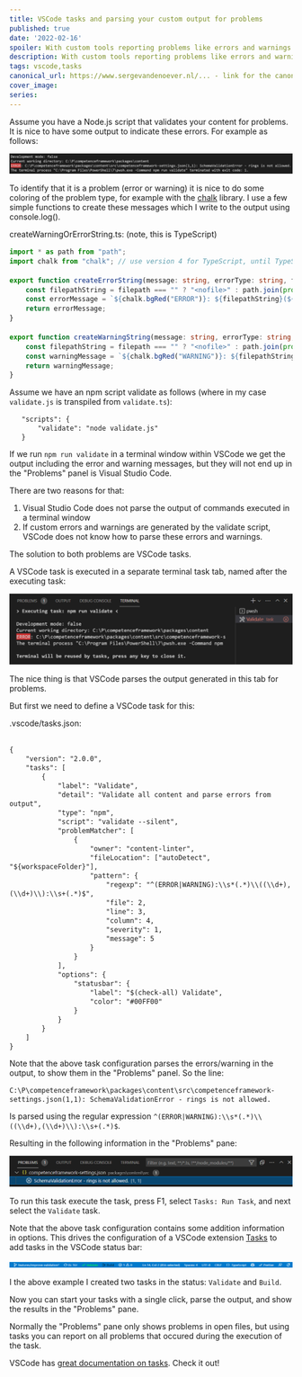 ```yaml
---
title: VSCode tasks and parsing your custom output for problems
published: true
date: '2022-02-16'
spoiler: With custom tools reporting problems like errors and warnings it is nice if they end up in the "Problems" panel in Visual Studio Code. In this post I describe how to achieve this.
description: With custom tools reporting problems like errors and warnings it is nice if they end up in the "Problems" panel in Visual Studio Code. In this post I describe how to achieve this.
tags: vscode,tasks
canonical_url: https://www.sergevandenoever.nl/... - link for the canonical version of the content
cover_image: 
series:
---
```

Assume you have a Node.js script that validates your content for problems. It is nice to have some output to indicate these errors. For example as follows:

![Error Output](vscode-parse-output-for-problems-using-tasks/error-output.png)

To identify that it is a problem (error or warning) it is nice to do some coloring of the problem type, for example with the [chalk](https://github.com/chalk/chalk#readme) library. I use a few simple functions to create these messages which I write to the output using console.log().


createWarningOrErrorString.ts: (note, this is TypeScript)
```typescript
import * as path from "path";
import chalk from "chalk"; // use version 4 for TypeScript, until TypeScript 4.6 is available

export function createErrorString(message: string, errorType: string, filepath = "", line = 1, column = 1): string {
    const filepathString = filepath === "" ? "<nofile>" : path.join(process.cwd(), filepath);
    const errorMessage = `${chalk.bgRed("ERROR")}: ${filepathString}(${line},${column}): ${errorType} - ${message}`;
    return errorMessage;
}

export function createWarningString(message: string, errorType: string, filepath = "", line = 1, column = 1): string {
    const filepathString = filepath === "" ? "<nofile>" : path.join(process.cwd(), filepath);
    const warningMessage = `${chalk.bgRed("WARNING")}: ${filepathString}(${line},${column}): ${errorType} - ${message}`;
    return warningMessage;
}
```

Assume we have an npm script validate as follows (where in  my case `validate.js` is transpiled from `validate.ts`):

```
   "scripts": {
       "validate": "node validate.js"
   }
```

If we run `npm run validate` in a terminal window within VSCode we get the output including the error and warning messages, but they will not end up in the "Problems" panel is Visual Studio Code.

There are two reasons for that:

1. Visual Studio Code does not parse the output of commands executed in a terminal window
2. If custom errors and warnings are generated by the validate script, VSCode does not know how to parse these errors and warnings.

The solution to both problems are VSCode tasks.

A VSCode task is executed in a separate terminal task tab, named after the executing task:

![terminal task tab](vscode-parse-output-for-problems-using-tasks/terminal-task-tab.png)

The nice thing is that VSCode parses the output generated in this tab for problems.

But first we need to define a VSCode task for this:

.vscode/tasks.json:

```

{
    "version": "2.0.0",
    "tasks": [
        {
            "label": "Validate",
            "detail": "Validate all content and parse errors from output",
            "type": "npm",
            "script": "validate --silent",
            "problemMatcher": [
                {
                    "owner": "content-linter",
                    "fileLocation": ["autoDetect", "${workspaceFolder}"],
                    "pattern": {
                        "regexp": "^(ERROR|WARNING):\\s*(.*)\\((\\d+),(\\d+)\\):\\s+(.*)$",
                        "file": 2,
                        "line": 3,
                        "column": 4,
                        "severity": 1,
                        "message": 5
                    }
                }
            ],
            "options": {
                "statusbar": {
                    "label": "$(check-all) Validate",
                    "color": "#00FF00"
                }
            }
        }
    ]
}
```

Note that the above task configuration parses the errors/warning in the output, to show them in the "Problems" panel. So the line:

```
C:\P\competenceframework\packages\content\src\competenceframework-settings.json(1,1): SchemaValidationError - rings is not allowed.
```

Is parsed using the regular expression `^(ERROR|WARNING):\\s*(.*)\\((\\d+),(\\d+)\\):\\s+(.*)$`.

Resulting in the following information in the "Problems" pane:

![terminal task tab](vscode-parse-output-for-problems-using-tasks/problems-pane.png)

To run this task execute the task, press F1, select `Tasks: Run Task`, and next select the `Validate` task.

Note that the above task configuration contains some addition information in options. This drives the configuration of a VSCode extension [Tasks](https://marketplace.visualstudio.com/items?itemName=actboy168.tasks) to add tasks in the VSCode status bar:

![tasks in status bar](vscode-parse-output-for-problems-using-tasks/status-bar.png)

I the above example I created two tasks in the status: `Validate` and `Build`.

Now you can start your tasks with a single click, parse the output, and show the results in the "Problems" pane.

Normally the "Problems" pane only shows problems in open files, but using tasks you can report on all problems that occured during the execution of the task.

VSCode has [great documentation on tasks](https://code.visualstudio.com/docs/editor/tasks). Check it out!
